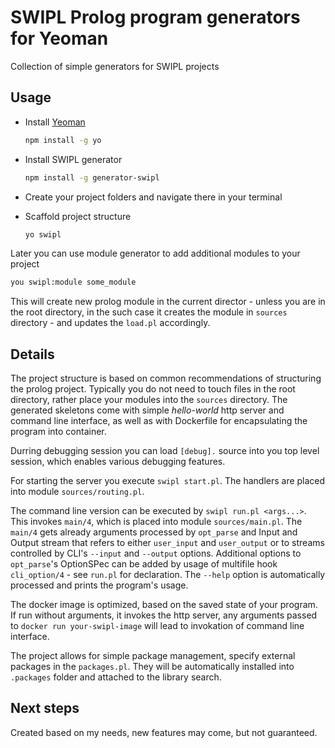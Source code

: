 # SWIPL Prolog program generators for Yeoman

Collection of simple generators for SWIPL projects

## Usage

* Install [Yeoman](https://yeoman.io/learning/index.html)

  ```sh
  npm install -g yo
  ```

* Install SWIPL generator
  
  ```sh
  npm install -g generator-swipl
  ```

* Create your project folders and navigate there in your terminal
* Scaffold project structure

  ```sh
  yo swipl
  ```

Later you can use module generator to add additional modules to your project

```sh
you swipl:module some_module
```

This will create new prolog module in the current director - unless you are in
the root directory, in the such case it creates the module in `sources` directory -
and updates the `load.pl` accordingly.

## Details

The project structure is based on common recommendations of structuring the prolog project.
Typically you do not need to touch files in the root directory, rather place your modules into
the `sources` directory. The generated skeletons come with simple _hello-world_ http server and
command line interface, as well as with Dockerfile for encapsulating the program into container.

Durring debugging session you can load `[debug].` source into you top level session,
which enables various debugging features.

For starting the server you execute `swipl start.pl`. The handlers are placed into module `sources/routing.pl`.

The command line version can be executed by `swipl run.pl <args...>`. This invokes `main/4`, which is placed
into module `sources/main.pl`. The `main/4` gets already arguments processed by `opt_parse` and Input and Output stream
that refers to either `user_input` and `user_output` or to streams controlled by CLI's `--input` and `--output` options.
Additional options to `opt_parse`'s OptionSPec can be added by usage of multifile hook `cli_option/4` - see `run.pl` for
declaration. The `--help` option is automatically processed and prints the program's usage.

The docker image is optimized, based on the saved state of your program. If run without arguments,
it invokes the http server, any arguments passed to `docker run your-swipl-image` will lead to
invokation of command line interface.

The project allows for simple package management, specify external packages in the `packages.pl`. They will be
automatically installed into `.packages` folder and attached to the library search.

## Next steps

Created based on my needs, new features may come, but not guaranteed.